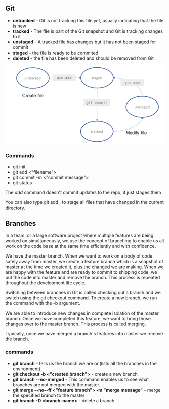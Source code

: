 ## Git

- **untracked** - Git is not tracking this file yet, usually indicating that the file is new
- **tracked** - The file is part of the Git snapshot and Git is tracking changes to it
- **unstaged** - A tracked file has changes but it has not been staged for commit
- **staged** - the file is ready to be commited
- **deleted** - the file has been deleted and should be removed from Git

![](Capture.PNG)

### Commands

- git init
- git add <"filename">
- git commit -m <"commit message">
- git status


The *add* command doesn't commit updates to the repo, it just stages them

You can also type git add . to stage all files that have changed in the current directory.

## Branches
 In a team, or a large software project where multiple features are being worked on simultaneously, we use the concept of branching to enable us all work on the code base at the same time efficiently and with confidence. 

 We have the master branch. When we want to work on a body of code safely away from master, we create a feature branch which is a snapshot of master at the time we created it, plus the changed we are making. When we are happy with the feature and are ready to commit to shipping code, we put the code into master and remove the branch. This process is repeated throughout the development life cycle.

 Switching between branches in Git is called checking out a branch and we switch using the git checkout command. To create a new branch, we run the command with the -b argument.

 We are able to introduce new changes in complete isolation of the master branch. Once we have completed this feature, we want to bring those changes over to the master branch. This process is called merging.

 Typically, once we have merged a branch's features into master we remove the branch.

### commands
- **git branch** - tells us the branch we are on(lists all the branches in the environment)
- **git checkout -b <"created branch">** - create a new branch
- **git branch --no-merged** - This command enables us to see what branches are not merged with the master.
- **git merge --no--ff <"feature branch"> -m "merge message"** - merge the specified branch to the master
- **git branch -D \<branch-name\>** - delete a branch